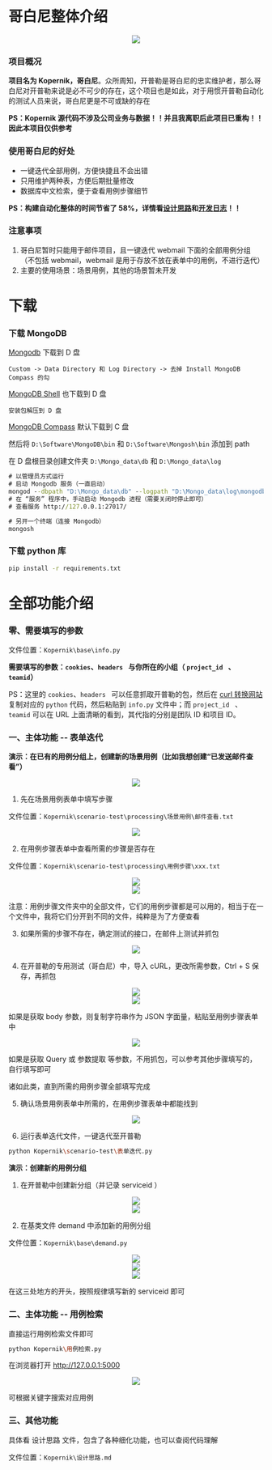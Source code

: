 # 哥白尼整体介绍

<div align=center><img src="https://s1.ax1x.com/2022/11/09/zS7Dat.png"></div>

### 项目概况

**项目名为 Kopernik，哥白尼**。众所周知，开普勒是哥白尼的忠实维护者，那么哥白尼对开普勒来说是必不可少的存在，这个项目也是如此，对于用惯开普勒自动化的测试人员来说，哥白尼更是不可或缺的存在

**PS：Kopernik 源代码不涉及公司业务与数据！！并且我离职后此项目已重构！！因此本项目仅供参考**

### 使用哥白尼的好处
- 一键迭代全部用例，方便快捷且不会出错
- 只用维护两种表，方便后期批量修改
- 数据库中文检索，便于查看用例步骤细节

**PS：构建自动化整体的时间节省了 58%，详情看[设计思路](https://github.com/CourserLi/Kopernik/blob/main/%E8%AE%BE%E8%AE%A1%E6%80%9D%E8%B7%AF.md)和[开发日志](https://github.com/CourserLi/Kopernik/blob/main/%E5%BC%80%E5%8F%91%E6%97%A5%E5%BF%97.md)！！**

### 注意事项
1. 哥白尼暂时只能用于邮件项目，且一键迭代 webmail 下面的全部用例分组（不包括 webmail，webmail 是用于存放不放在表单中的用例，不进行迭代）
2. 主要的使用场景：场景用例，其他的场景暂未开发

# 下载

### 下载 MongoDB

[Mongodb](https://www.mongodb.com/try/download/community) 下载到 D 盘

`Custom -> Data Directory 和 Log Directory -> 去掉 Install MongoDB Compass 的勾`

[MongoDB Shell](https://www.mongodb.com/try/download/shell) 也下载到 D 盘

`安装包解压到 D 盘`

[MongoDB Compass](https://www.mongodb.com/try/download/compass) 默认下载到 C 盘

然后将 `D:\Software\MongoDB\bin` 和 `D:\Software\Mongosh\bin` 添加到 path

在 D 盘根目录创建文件夹 `D:\Mongo_data\db` 和 `D:\Mongo_data\log`

```cmd
# 以管理员方式运行
# 启动 Mongodb 服务（一直启动）
mongod --dbpath "D:\Mongo_data\db" --logpath "D:\Mongo_data\log\mongodb.log" --serviceName "mongodb" --serviceDisplayName "mongodb" --install
# 在 “服务” 程序中，手动启动 Mongodb 进程（需要关闭时停止即可）
# 查看服务 http://127.0.0.1:27017/
```
```cmd
# 另开一个终端（连接 Mongodb）
mongosh
```

### 下载 python 库

```cmd
pip install -r requirements.txt
```

# 全部功能介绍

### 零、需要填写的参数

文件位置：`Kopernik\base\info.py`

**需要填写的参数：`cookies`、`headers ` 与你所在的小组（ `project_id ` 、`teamid`）**

PS：这里的 `cookies`、`headers ` 可以任意抓取开普勒的包，然后在 [curl 转换网站](https://curlconverter.com/) 复制对应的 `python` 代码，然后粘贴到 `info.py` 文件中；而 `project_id ` 、`teamid` 可以在 URL 上面清晰的看到，其代指的分别是团队 ID 和项目 ID。

### 一、主体功能 -- 表单迭代

**演示：在已有的用例分组上，创建新的场景用例（比如我想创建“已发送邮件查看”）**

<div align=center><img src="https://s1.ax1x.com/2022/11/09/zS74Zn.png"></div>

1. 先在场景用例表单中填写步骤

文件位置：`Kopernik\scenario-test\processing\场景用例\邮件查看.txt`

<div align=center><img src="https://s1.ax1x.com/2022/11/09/zS75aq.png"></div>

2. 在用例步骤表单中查看所需的步骤是否存在

文件位置：`Kopernik\scenario-test\processing\用例步骤\xxx.txt`

<div align=center><img src="https://s1.ax1x.com/2022/11/09/zS7TiV.png"></div>

<div align=center><img src="https://s1.ax1x.com/2022/11/09/zS7HRU.png"></div>

注意：用例步骤文件夹中的全部文件，它们的用例步骤都是可以用的，相当于在一个文件中，我将它们分开到不同的文件，纯粹是为了方便查看

3. 如果所需的步骤不存在，确定测试的接口，在邮件上测试并抓包

<div align=center><img src="https://s1.ax1x.com/2022/11/09/zS7LM4.png"></div>

4. 在开普勒的专用测试（哥白尼）中，导入 cURL，更改所需参数，Ctrl + S 保存，再抓包

<div align=center><img src="https://s1.ax1x.com/2022/11/09/zS7XL9.png"></div>

<div align=center><img src="https://s1.ax1x.com/2022/11/09/zS7vZR.png"></div>

如果是获取 body 参数，则复制字符串作为 JSON 字面量，粘贴至用例步骤表单中

<div align=center><img src="https://s1.ax1x.com/2022/11/09/zS7zIx.png"></div>

如果是获取 Query 或 参数提取 等参数，不用抓包，可以参考其他步骤填写的，自行填写即可

诸如此类，直到所需的用例步骤全部填写完成

5. 确认场景用例表单中所需的，在用例步骤表单中都能找到

<div align=center><img src="https://s1.ax1x.com/2022/11/09/zSHpi6.png"></div>

6. 运行表单迭代文件，一键迭代至开普勒

```bash
python Kopernik\scenario-test\表单迭代.py
```

**演示：创建新的用例分组**

1. 在开普勒中创建新分组（并记录 serviceid ）

<div align=center><img src="https://s1.ax1x.com/2022/11/09/zSH9JK.png"></div>

<div align=center><img src="https://s1.ax1x.com/2022/11/09/zSHPzD.png"></div>

2. 在基类文件 demand 中添加新的用例分组

文件位置：`Kopernik\base\demand.py`

<div align=center><img src="https://s1.ax1x.com/2022/11/09/zSHFQe.png"></div>

<div align=center><img src="https://s1.ax1x.com/2022/11/09/zSHksH.png"></div>

<div align=center><img src="https://s1.ax1x.com/2022/11/09/zSHVeA.png"></div>

在这三处地方的开头，按照规律填写新的 serviceid 即可

### 二、主体功能 -- 用例检索

直接运行用例检索文件即可

```bash
python Kopernik\用例检索.py
```

在浏览器打开 http://127.0.0.1:5000

<div align=center><img src="https://s1.ax1x.com/2022/11/09/zSHZdI.png"></div>

可根据关键字搜索对应用例

### 三、其他功能

具体看 设计思路 文件，包含了各种细化功能，也可以查阅代码理解

文件位置：`Kopernik\设计思路.md`